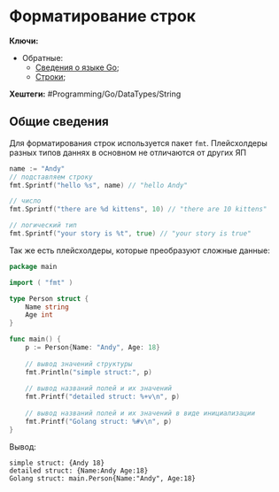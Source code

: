 
# Форматирование строк

**Ключи:**
- Обратные:
	- [Сведения о языке Go](GO);
	- [Строки](Go-string);

**Хештеги:** #Programming/Go/DataTypes/String

## Общие сведения

Для форматирования строк используется пакет `fmt`. Плейсхолдеры разных типов даннях в основном не отличаются от других ЯП

```go
name := "Andy"
// подставляем строку
fmt.Sprintf("hello %s", name) // "hello Andy"

// число
fmt.Sprintf("there are %d kittens", 10) // "there are 10 kittens"

// логический тип
fmt.Sprintf("your story is %t", true) // "your story is true"
```

Так же есть плейсхолдеры, которые преобразуют сложные данные:

```go
package main

import ( "fmt" )

type Person struct {
	Name string
	Age int
}

func main() {
	p := Person{Name: "Andy", Age: 18}
	
	// вывод значений структуры
	fmt.Println("simple struct:", p)
	
	// вывод названий полей и их значений
	fmt.Printf("detailed struct: %+v\n", p)
	
	// вывод названий полей и их значений в виде инициализации
	fmt.Printf("Golang struct: %#v\n", p)
}
```

Вывод:

```shell
simple struct: {Andy 18}
detailed struct: {Name:Andy Age:18}
Golang struct: main.Person{Name:"Andy", Age:18}
```
